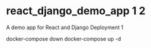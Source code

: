 # react_django_demo_app 1 2
A demo app for React and Django Deployment 1

docker-compose down
docker-compose up -d
